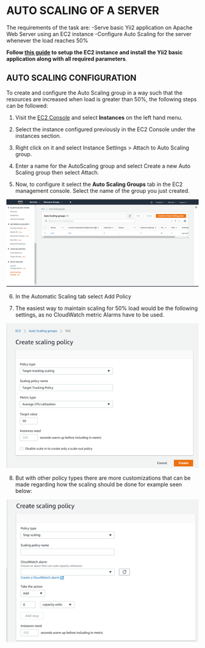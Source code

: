 # AUTO SCALING OF A SERVER

The requirements of the task are:
    -Serve basic Yii2 application on Apache Web Server using an EC2 instance 
    -Configure Auto Scaling for the server whenever the load reaches 50%

**Follow [this guide](/Amazon%20Web%20Services/Launch%20an%20EC2%20instance%20and%20host%20Yii2%20Basic%20Application.md) to setup the EC2 instance and install the Yii2 basic application along with all required parameters**.

## AUTO SCALING CONFIGURATION

To create and configure the Auto Scaling group in a way such that the resources are increased when load is greater than 50%, the following steps can be followed:

1. Visit the [EC2 Console](https://ap-south-1.console.aws.amazon.com/ec2) and select **Instances** on the left hand menu.

2. Select the instance configured previously in the EC2 Console under the instances section.

3. Right click on it and select Instance Settings > Attach to Auto Scaling group.

4. Enter a name for the AutoScaling group and select Create a new Auto Scaling group then select Attach.

5. Now, to configure it select the **Auto Scaling Groups** tab in the EC2 management console. Select the name of the group you just created.

![Auto Scaling](/screenshots/Amazon%20Web%20Services/Auto%20Scaling.png)

6. In the Automatic Scaling tab select Add Policy

7. The easiest way to maintain scaling for 50% load would be the following settings, as no CloudWatch metric Alarms have to be used.

![Target Tracking](/screenshots/Amazon%20Web%20Services/Target%20Tracking.png)

8. But with other policy types there are more customizations that can be made regarding how the scaling should be done for example seen below:

![Step Scaling](/screenshots/Amazon%20Web%20Services/Step%20Scaling.png)